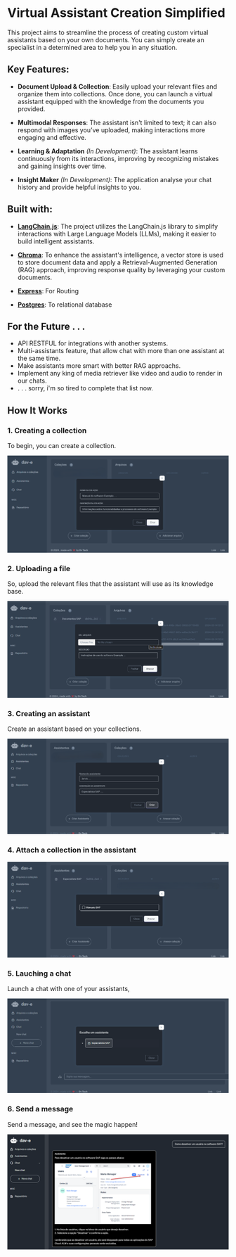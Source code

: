 # Virtual Assistant Creation Simplified

This project aims to streamline the process of creating custom virtual assistants based on your own documents.
You can simply create an specialist in a determined area to help you in any situation.

## Key Features:

- **Document Upload & Collection**: Easily upload your relevant files and organize them into collections. Once done, you can launch a virtual assistant equipped with the knowledge from the documents you provided.

- **Multimodal Responses**: The assistant isn't limited to text; it can also respond with images you’ve uploaded, making interactions more engaging and effective.

- **Learning & Adaptation** *(In Development)*: The assistant learns continuously from its interactions, improving by recognizing mistakes and gaining insights over time.

- **Insight Maker** *(In Development)*: The application analyse your chat history and provide helpful insights to you.

## Built with:

- **[LangChain.js](https://js.langchain.com/v0.2/docs/introduction/)**: The project utilizes the LangChain.js library to simplify interactions with Large Language Models (LLMs), making it easier to build intelligent assistants.

- **[Chroma](https://www.trychroma.com/)**: To enhance the assistant's intelligence, a vector store is used to store document data and apply a Retrieval-Augmented Generation (RAG) approach, improving response quality by leveraging your custom documents.

- **[Express](https://expressjs.com/)**: For Routing

- **[Postgres](https://www.postgresql.org/)**: To relational database

## For the Future . . .
- API RESTFUL for integrations with another systems. 
- Multi-assistants feature, that allow chat with more than one assistant at the same time.
- Make assistants more smart with better RAG approachs.
- Implement any king of media retriever like video and audio to render in our chats.
- . . .  sorry, i'm so tired to complete that list now.

## How It Works

### 1. Creating a collection
To begin, you can create a collection.

![Create a collection](./readme-images/create-a-collection.png)

### 2. Uploading a file
So, upload the relevant files that the assistant will use as its knowledge base.

![Upload a file](./readme-images/add-file.png)

### 3. Creating an assistant
Create an assistant based on your collections.

![Create an assistant](./readme-images/create-an-assistant.png)

### 4. Attach a collection in the assistant

![Attach a collection](./readme-images/attach-a-collection-to-assistant.png)

### 5. Lauching a chat
Launch a chat with one of your assistants, 

![Launch a chat](./readme-images/launch-chat.png)

### 6. Send a message
Send a message, and see the magic happen!

![Send a message](./readme-images/send-message.png)
